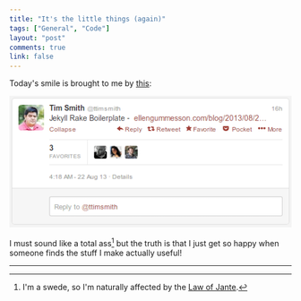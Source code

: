 ```yaml
---
title: "It's the little things (again)"
tags: ["General", "Code"]
layout: "post"
comments: true
link: false
---
```


Today's smile is brought to me by [this](https://twitter.com/ttimsmith/status/370369398315315200):

![Tim Smith sharing "Jekyll Rake Boilerplate" on Twitter](/images/2013/08/22/twitter.png)

I must sound like a total ass[^20130822-1] but the truth is that I just get so happy when someone finds the stuff I make actually useful!

* * *

[^20130822-1]: I'm a swede, so I'm naturally affected by the [Law of Jante](http://en.wikipedia.org/wiki/Jante_law).
